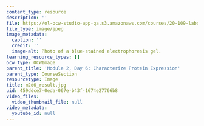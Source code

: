 ```yaml
---
content_type: resource
description: ''
file: https://ol-ocw-studio-app-qa.s3.amazonaws.com/courses/20-109-laboratory-fundamentals-in-biological-engineering-spring-2010/459ddce70eda067eb43f1674e27766b8_m2d6_result.jpg
file_type: image/jpeg
image_metadata:
  caption: ''
  credit: ''
  image-alt: Photo of a blue-stained electrophoresis gel.
learning_resource_types: []
ocw_type: OCWImage
parent_title: 'Module 2, Day 6: Characterize Protein Expression'
parent_type: CourseSection
resourcetype: Image
title: m2d6_result.jpg
uid: 459ddce7-0eda-067e-b43f-1674e27766b8
video_files:
  video_thumbnail_file: null
video_metadata:
  youtube_id: null
---
```

